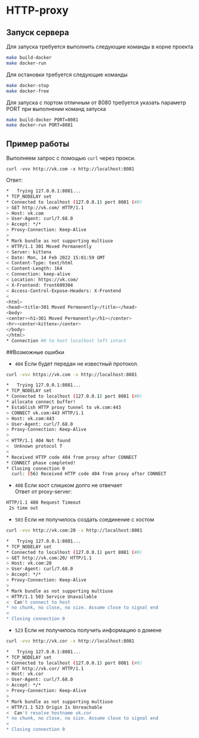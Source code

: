 # HTTP-proxy

## Запуск сервера
Для запуска требуется выполнить следующие команды в корне проекта
```bash
make build-docker
make docker-run
```

Для остановки требуется следующие команды
```bash
make docker-stop
make docker-free
```

Для запуска с портом отличным от 8080 требуется указать параметр PORT при выполнении команд запуска
```bash
make build-docker PORT=8081
make docker-run PORT=8081
```


## Пример работы
Выполняем запрос с помощью `curl` через прокси.
```text
curl -vvv http://vk.com -x http://localhost:8081     
```
Ответ:
```bash
*   Trying 127.0.0.1:8081...
* TCP_NODELAY set
* Connected to localhost (127.0.0.1) port 8081 (#0)
> GET http://vk.com/ HTTP/1.1
> Host: vk.com
> User-Agent: curl/7.68.0
> Accept: */*
> Proxy-Connection: Keep-Alive
> 
* Mark bundle as not supporting multiuse
< HTTP/1.1 301 Moved Permanently
< Server: kittenx
< Date: Mon, 14 Feb 2022 15:01:59 GMT
< Content-Type: text/html
< Content-Length: 164
< Connection: keep-alive
< Location: https://vk.com/
< X-Frontend: front609304
< Access-Control-Expose-Headers: X-Frontend
< 
<html>
<head><title>301 Moved Permanently</title></head>
<body>
<center><h1>301 Moved Permanently</h1></center>
<hr><center>kittenx</center>
</body>
</html>
* Connection #0 to host localhost left intact
```
##Возможные ошибки

+ `404` Если будет передан не известный протокол.
```bash
curl -vvv https://vk.com -x http://localhost:8081

*   Trying 127.0.0.1:8081...
* TCP_NODELAY set
* Connected to localhost (127.0.0.1) port 8081 (#0)
* allocate connect buffer!
* Establish HTTP proxy tunnel to vk.com:443
> CONNECT vk.com:443 HTTP/1.1
> Host: vk.com:443
> User-Agent: curl/7.68.0
> Proxy-Connection: Keep-Alive
>
< HTTP/1.1 404 Not found
<  Unknown protocol T
<
* Received HTTP code 404 from proxy after CONNECT
* CONNECT phase completed!
* Closing connection 0
  curl: (56) Received HTTP code 404 from proxy after CONNECT
```
+ `408` Если хост слишком долго не отвечает
<br>Ответ от proxy-server:
```bash
HTTP/1.1 408 Request Timeout  
 2s time out 
```
+ `503` Если не получилось создать соединение с хостом
```bash
curl -vvv http://vk.com:20 -x http://localhost:8081     

*   Trying 127.0.0.1:8081...
* TCP_NODELAY set
* Connected to localhost (127.0.0.1) port 8081 (#0)
> GET http://vk.com:20/ HTTP/1.1
> Host: vk.com:20
> User-Agent: curl/7.68.0
> Accept: */*
> Proxy-Connection: Keep-Alive
> 
* Mark bundle as not supporting multiuse
< HTTP/1.1 503 Service Unavailable 
<  Can't connect to host 
* no chunk, no close, no size. Assume close to signal end
< 
* Closing connection 0
```
+ `523` Если не получилось получить информацию о домене
```bash
curl -vvv http://vk.cor -x http://localhost:8081 

*   Trying 127.0.0.1:8081...
* TCP_NODELAY set
* Connected to localhost (127.0.0.1) port 8081 (#0)
> GET http://vk.cor/ HTTP/1.1
> Host: vk.cor
> User-Agent: curl/7.68.0
> Accept: */*
> Proxy-Connection: Keep-Alive
> 
* Mark bundle as not supporting multiuse
< HTTP/1.1 523 Origin Is Unreachable 
<  Can't resolve hostname vk.cor
* no chunk, no close, no size. Assume close to signal end
< 
* Closing connection 0
```